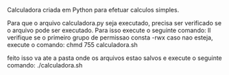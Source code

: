 Calculadora criada em Python para efetuar calculos simples.

Para que o arquivo calculadora.py seja executado, precisa ser verificado se o arquivo pode ser executado.
Para isso execute o seguinte comando:
ll
verifique se o primeiro grupo de permissao consta -rwx
caso nao esteja, execute o comando:
chmd 755 calculadora.sh

feito isso va ate a pasta onde os arquivos estao salvos e execute o seguinte comando:
./calculadora.sh

